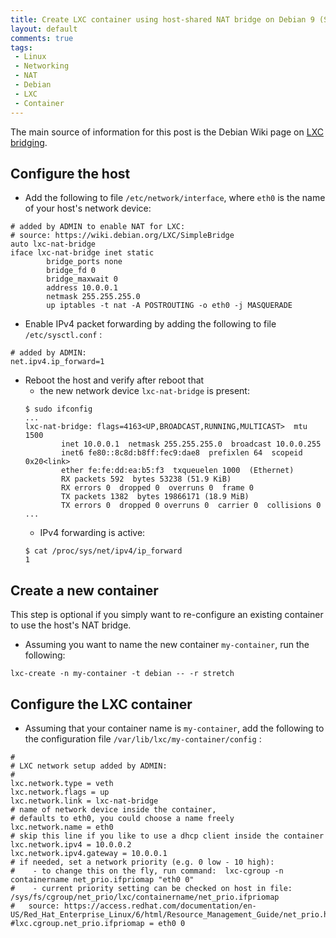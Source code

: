 ```yaml
---
title: Create LXC container using host-shared NAT bridge on Debian 9 (Stretch)
layout: default
comments: true
tags:
 - Linux
 - Networking
 - NAT
 - Debian
 - LXC
 - Container
---
```



The main source of information for this post is the Debian Wiki page on [LXC bridging](https://wiki.debian.org/LXC/SimpleBridge).



Configure the host
------------------
* Add the following to file `/etc/network/interface`, where `eth0` is the name of your host's network device:
```config
# added by ADMIN to enable NAT for LXC:
# source: https://wiki.debian.org/LXC/SimpleBridge
auto lxc-nat-bridge
iface lxc-nat-bridge inet static
        bridge_ports none
        bridge_fd 0
        bridge_maxwait 0
        address 10.0.0.1
        netmask 255.255.255.0
        up iptables -t nat -A POSTROUTING -o eth0 -j MASQUERADE
```

* Enable IPv4 packet forwarding by adding the following to file `/etc/sysctl.conf` :
```config
# added by ADMIN:
net.ipv4.ip_forward=1
```

* Reboot the host and verify after reboot that
  * the new network device `lxc-nat-bridge` is present:
  ```shell
  $ sudo ifconfig
  ...
  lxc-nat-bridge: flags=4163<UP,BROADCAST,RUNNING,MULTICAST>  mtu 1500
          inet 10.0.0.1  netmask 255.255.255.0  broadcast 10.0.0.255
          inet6 fe80::8c8d:b8ff:fec9:dae8  prefixlen 64  scopeid 0x20<link>
          ether fe:fe:dd:ea:b5:f3  txqueuelen 1000  (Ethernet)
          RX packets 592  bytes 53238 (51.9 KiB)
          RX errors 0  dropped 0  overruns 0  frame 0
          TX packets 1382  bytes 19866171 (18.9 MiB)
          TX errors 0  dropped 0 overruns 0  carrier 0  collisions 0
  ...
  ```
  * IPv4 forwarding is active:
  ```shell
  $ cat /proc/sys/net/ipv4/ip_forward
  1
  ```


Create a new container
----------------------

This step is optional if you simply want to re-configure an existing container to use the host's NAT bridge.

* Assuming you want to name the new container `my-container`, run the following:
```shell
lxc-create -n my-container -t debian -- -r stretch
```


Configure the LXC container
---------------------------
* Assuming that your container name is `my-container`, add the following to the configuration file `/var/lib/lxc/my-container/config` :
```config
#
# LXC network setup added by ADMIN:
#
lxc.network.type = veth
lxc.network.flags = up
lxc.network.link = lxc-nat-bridge
# name of network device inside the container,
# defaults to eth0, you could choose a name freely
lxc.network.name = eth0
# skip this line if you like to use a dhcp client inside the container
lxc.network.ipv4 = 10.0.0.2
lxc.network.ipv4.gateway = 10.0.0.1
# if needed, set a network priority (e.g. 0 low - 10 high):
#    - to change this on the fly, run command:  lxc-cgroup -n containername net_prio.ifpriomap "eth0 0"
#    - current priority setting can be checked on host in file: /sys/fs/cgroup/net_prio/lxc/containername/net_prio.ifpriomap
#   source: https://access.redhat.com/documentation/en-US/Red_Hat_Enterprise_Linux/6/html/Resource_Management_Guide/net_prio.html
#lxc.cgroup.net_prio.ifpriomap = eth0 0
```
